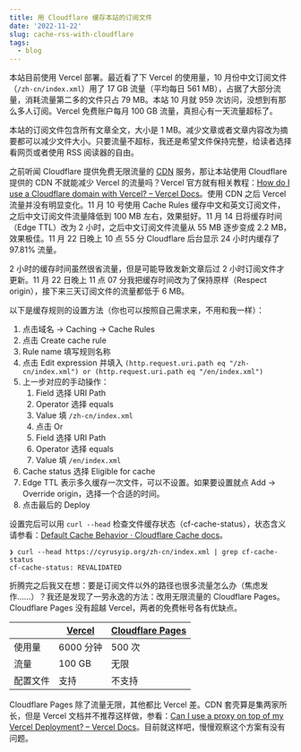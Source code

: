 ```yaml
---
title: 用 Cloudflare 缓存本站的订阅文件
date: '2022-11-22'
slug: cache-rss-with-cloudflare
tags:
  - blog
---
```


本站目前使用 Vercel 部署。最近看了下 Vercel 的使用量，10 月份中文订阅文件（`/zh-cn/index.xml`）用了 17 GB 流量（平均每日 561 MB），占据了大部分流量，消耗流量第二多的文件只占 79 MB。本站 10 月就 959 次访问，没想到有那么多人订阅。Vercel 免费账户每月 100 GB 流量，真担心有一天流量超标了。

本站的订阅文件包含所有文章全文，大小是 1 MB。减少文章或者文章内容改为摘要都可以减少文件大小。只要流量不超标，我还是希望文件保持完整，给读者选择看网页或者使用 RSS 阅读器的自由。

之前听闻 Cloudflare 提供免费无限流量的 [CDN](https://www.cloudflare.com/learning/cdn/what-is-a-cdn/) 服务，那让本站使用 Cloudflare 提供的 CDN 不就能减少 Vercel 的流量吗？Vercel 官方就有相关教程：[How do I use a Cloudflare domain with Vercel? – Vercel Docs](https://vercel.com/guides/using-cloudflare-with-vercel#with-proxy)。使用 CDN 之后 Vercel 流量并没有明显变化。11 月 10 号使用 Cache Rules 缓存中文和英文订阅文件，之后中文订阅文件流量降低到 100 MB 左右，效果挺好。11 月 14 日将缓存时间（Edge TTL）改为 2 小时，之后中文订阅文件流量从 55 MB 逐步变成 2.2 MB，效果极佳。11 月 22 日晚上 10 点 55 分 Cloudflare 后台显示 24 小时内缓存了 97.81% 流量。

2 小时的缓存时间虽然很省流量，但是可能导致发新文章后过 2 小时订阅文件才更新。11 月 22 日晚上 11 点 07 分我把缓存时间改为了保持原样（Respect origin），接下来三天订阅文件的流量都低于 6 MB。

以下是缓存规则的设置方法（你也可以按照自己需求来，不用和我一样）：

1. 点击域名 -> Caching -> Cache Rules
1. 点击 Create cache rule
1. Rule name 填写规则名称
1. 点击 Edit expression 并填入 `(http.request.uri.path eq "/zh-cn/index.xml") or (http.request.uri.path eq "/en/index.xml")`
1. 上一步对应的手动操作：
    1. Field 选择 URI Path
    1. Operator 选择 equals
    1. Value 填 `/zh-cn/index.xml`
    1. 点击 Or
    1. Field 选择 URI Path
    1. Operator 选择 equals
    1. Value 填 `/en/index.xml`
1. Cache status 选择 Eligible for cache
1. Edge TTL 表示多久缓存一次文件，可以不设置。如果要设置就点 Add -> Override origin，选择一个合适的时间。
1. 点击最后的 Deploy

设置完后可以用 `curl --head` 检查文件缓存状态（cf-cache-status），状态含义请参看：[Default Cache Behavior · Cloudflare Cache docs](https://developers.cloudflare.com/cache/about/default-cache-behavior/#cloudflare-cache-responses)。

```
❯ curl --head https://cyrusyip.org/zh-cn/index.xml | grep cf-cache-status
cf-cache-status: REVALIDATED
```

折腾完之后我又在想：要是订阅文件以外的路径也很多流量怎么办（焦虑发作……）？我还是发现了一劳永逸的方法：改用无限流量的 Cloudflare Pages。Cloudflare Pages 没有超越 Vercel，两者的免费帐号各有优缺点。

|          | [Vercel](https://vercel.com/pricing) | [Cloudflare Pages](https://www.cloudflare.com/plans/developer-platform/) |
|----------|--------------------------------------|--------------------------------------------------------------------------|
| 使用量   | 6000 分钟                            | 500 次                                                                   |
| 流量     | 100 GB                               | 无限                                                                     |
| 配置文件 | 支持                                 | 不支持                                                                   |

Cloudflare Pages 除了流量无限，其他都比 Vercel 差。CDN 套壳算是集两家所长，但是 Vercel 文档并不推荐这样做，参看：[Can I use a proxy on top of my Vercel Deployment? – Vercel Docs](https://vercel.com/guides/can-i-use-a-proxy-on-top-of-my-vercel-deployment)。目前就这样吧，慢慢观察这个方案有没有问题。
